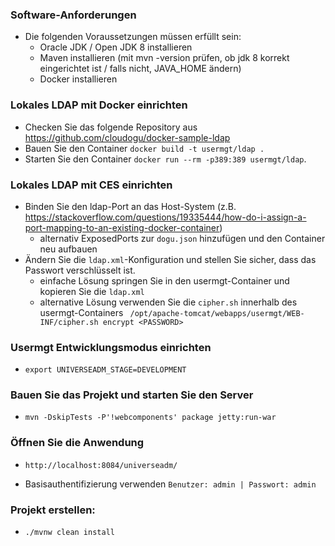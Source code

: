 ### Software-Anforderungen
* Die folgenden Voraussetzungen müssen erfüllt sein:
    - Oracle JDK / Open JDK 8 installieren
    - Maven installieren (mit mvn -version prüfen, ob jdk 8 korrekt eingerichtet ist / falls nicht, JAVA_HOME ändern)
    - Docker installieren

### Lokales LDAP mit Docker einrichten
* Checken Sie das folgende Repository aus https://github.com/cloudogu/docker-sample-ldap
* Bauen Sie den Container `docker build -t usermgt/ldap .`
* Starten Sie den Container `docker run --rm -p389:389 usermgt/ldap`.

### Lokales LDAP mit CES einrichten
* Binden Sie den ldap-Port an das Host-System (z.B. https://stackoverflow.com/questions/19335444/how-do-i-assign-a-port-mapping-to-an-existing-docker-container)
    - alternativ ExposedPorts zur `dogu.json` hinzufügen und den Container neu aufbauen
* Ändern Sie die `ldap.xml`-Konfiguration und stellen Sie sicher, dass das Passwort verschlüsselt ist.
    - einfache Lösung springen Sie in den usermgt-Container und kopieren Sie die `ldap.xml`
    - alternative Lösung verwenden Sie die `cipher.sh` innerhalb des usermgt-Containers ` /opt/apache-tomcat/webapps/usermgt/WEB-INF/cipher.sh encrypt <PASSWORD>`

### Usermgt Entwicklungsmodus einrichten
* `export UNIVERSEADM_STAGE=DEVELOPMENT`

### Bauen Sie das Projekt und starten Sie den Server
* `mvn -DskipTests -P'!webcomponents' package jetty:run-war`

### Öffnen Sie die Anwendung
* `http://localhost:8084/universeadm/`
- Basisauthentifizierung verwenden `Benutzer: admin | Passwort: admin`

### Projekt erstellen:
- `./mvnw clean install`
